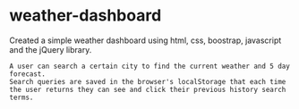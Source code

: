 # weather-dashboard
Created a simple weather dashboard using html, css, boostrap, javascript and the jQuery library.

    A user can search a certain city to find the current weather and 5 day forecast.
    Search queries are saved in the browser's localStorage that each time the user returns they can see and click their previous history search terms.

